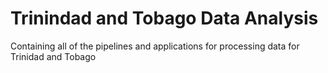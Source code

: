 # Trinindad and Tobago Data Analysis
Containing all of the pipelines and applications for processing data for Trinidad and Tobago
